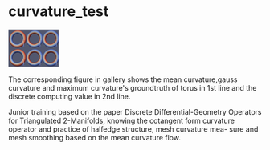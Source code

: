 # curvature_test
<img src="https://github.com/WTYatzoo/WTYatzoo.github.io/raw/master/gallery/curvature_ground_truth_vs_discrete_op_on_torus.png" style="width:100px;border:0" />

The corresponding figure in gallery shows the mean curvature,gauss curvature 
and maximum curvature's groundtruth of torus in 1st line and the discrete 
computing value in 2nd line. 

Junior training based on the paper Discrete Differential-Geometry Operators 
for Triangulated 2-Manifolds, knowing the cotangent form curvature operator 
and practice of halfedge structure, mesh curvature mea- sure and mesh smoothing
based on the mean curvature flow.
